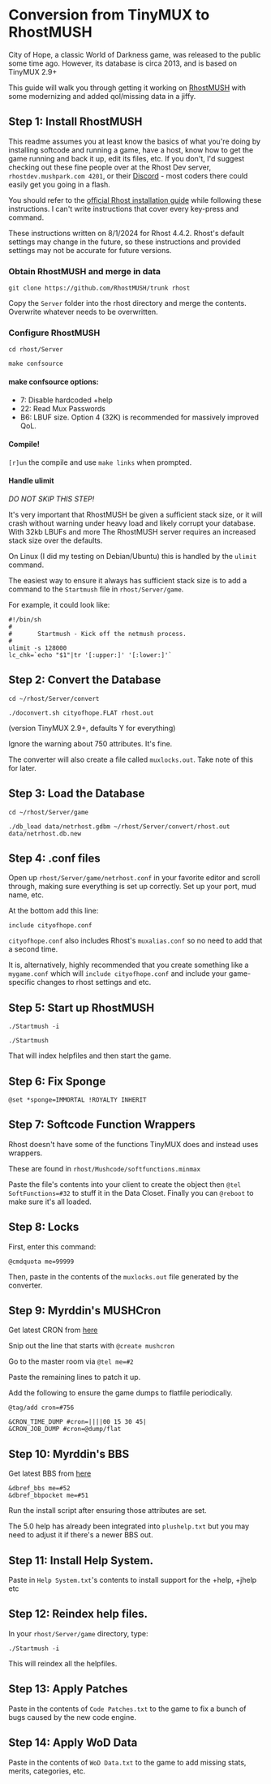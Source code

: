 # Conversion from TinyMUX to RhostMUSH
City of Hope, a classic World of Darkness game, was released to the public some time ago. However, its database is circa 2013, and is based on TinyMUX 2.9+

This guide will walk you through getting it working on [RhostMUSH](https://github.com/RhostMUSH/trunk) with some modernizing and added qol/missing data in a jiffy.

## Step 1: Install RhostMUSH
This readme assumes you at least know the basics of what you're doing by installing softcode and running a game, have a host, know how to get the game running and back it up, edit its files, etc. If you don't, I'd suggest checking out these fine people over at the Rhost Dev server, `rhostdev.mushpark.com 4201`, or their [Discord](https://discord.gg/RxxtfVRYA4) - most coders there could easily get you going in a flash.

You should refer to the [official Rhost installation guide](https://github.com/RhostMUSH/trunk/wiki/Installation) while following these instructions. I can't write instructions that cover every key-press and command.

These instructions written on 8/1/2024 for Rhost 4.4.2. Rhost's default settings may change in the future, so these instructions and provided settings may not be accurate for future versions.

### Obtain RhostMUSH and merge in data
`git clone https://github.com/RhostMUSH/trunk rhost`

Copy the `Server` folder into the rhost directory and merge the contents. Overwrite whatever needs to be overwritten.

### Configure RhostMUSH
`cd rhost/Server`

`make confsource`

#### make confsource options:
* 7: Disable hardcoded +help
* 22: Read Mux Passwords
* B6: LBUF size. Option 4 (32K) is recommended for massively improved QoL.

#### Compile!
`[r]un` the compile and use `make links` when prompted.

#### Handle ulimit
_DO NOT SKIP THIS STEP!_

It's very important that RhostMUSH be given a sufficient stack size, or it will crash without warning under heavy load and likely corrupt your database. With 32kb LBUFs and more The RhostMUSH server requires an increased stack size over the defaults.

On Linux (I did my testing on Debian/Ubuntu) this is handled by the `ulimit` command.

The easiest way to ensure it always has sufficient stack size is to add a command to the `Startmush` file in `rhost/Server/game`.

For example, it could look like:

```
#!/bin/sh
#
#       Startmush - Kick off the netmush process.
#
ulimit -s 128000
lc_chk=`echo "$1"|tr '[:upper:]' '[:lower:]'`
```

## Step 2: Convert the Database
`cd ~/rhost/Server/convert`

`./doconvert.sh cityofhope.FLAT rhost.out`

(version TinyMUX 2.9+, defaults Y for everything)

Ignore the warning about 750 attributes. It's fine.

The converter will also create a file called `muxlocks.out`. Take note of this for later.

## Step 3: Load the Database

`cd ~/rhost/Server/game`

`./db_load data/netrhost.gdbm ~/rhost/Server/convert/rhost.out data/netrhost.db.new`

## Step 4: .conf files
Open up `rhost/Server/game/netrhost.conf` in your favorite editor and scroll through, making sure everything is set up correctly. Set up your port, mud name, etc.

At the bottom add this line:
```
include cityofhope.conf
```

`cityofhope.conf` also includes Rhost's `muxalias.conf` so no need to add that a second time.

It is, alternatively, highly recommended that you create something like a `mygame.conf` which will `include cityofhope.conf` and include your game-specific changes to rhost settings and etc.

## Step 5: Start up RhostMUSH
```
./Startmush -i

./Startmush
```
That will index helpfiles and then start the game.

## Step 6: Fix Sponge
```
@set *sponge=IMMORTAL !ROYALTY INHERIT
```

## Step 7: Softcode Function Wrappers
Rhost doesn't have some of the functions TinyMUX does and instead uses wrappers.

These are found in `rhost/Mushcode/softfunctions.minmax`

Paste the file's contents into your client to create the object then `@tel SoftFunctions=#32` to stuff it in the Data Closet. Finally you can `@reboot` to make sure it's all loaded.

## Step 8: Locks
First, enter this command:
```
@cmdquota me=99999
```

Then, paste in the contents of the `muxlocks.out` file generated by the converter.

## Step 9: Myrddin's MUSHCron
Get latest CRON from [here](https://bitbucket.org/myrddin0/myrddins-mush-code/src/master/)

Snip out the line that starts with `@create mushcron`

Go to the master room via `@tel me=#2`

Paste the remaining lines to patch it up.

Add the following to ensure the game dumps to flatfile periodically.

```
@tag/add cron=#756

&CRON_TIME_DUMP #cron=||||00 15 30 45|
&CRON_JOB_DUMP #cron=@dump/flat
```

## Step 10: Myrddin's BBS
Get latest BBS from [here](https://bitbucket.org/myrddin0/myrddins-mush-code/src/master/)

```
&dbref_bbs me=#52
&dbref_bbpocket me=#51
```
Run the install script after ensuring those attributes are set.

The 5.0 help has already been integrated into `plushelp.txt` but you may need to adjust it if there's a newer BBS out.

## Step 11: Install Help System.
Paste in `Help System.txt`'s contents to install support for the +help, +jhelp etc

## Step 12: Reindex help files.
In your `rhost/Server/game` directory, type:

`./Startmush -i`

This will reindex all the helpfiles.

## Step 13: Apply Patches
Paste in the contents of `Code Patches.txt` to the game to fix a bunch of bugs caused by the new code engine.

## Step 14: Apply WoD Data
Paste in the contents of `WoD Data.txt` to the game to add missing stats, merits, categories, etc.